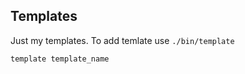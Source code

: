 ## Templates

Just my templates. To add temlate use `./bin/template`

```bash
template template_name
```
